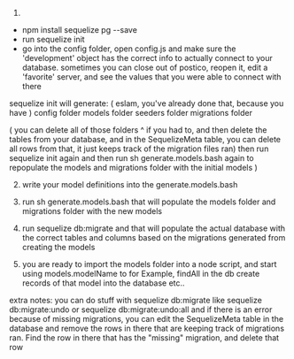 1.
* npm install sequelize pg --save
* run sequelize init
* go into the config folder, open config.js and make sure the 'development' object
has the correct info to actually connect to your database. sometimes you can close
out of postico, reopen it, edit a 'favorite' server, and see the values that you
were able to connect with there

sequelize init will generate:
( eslam, you've already done that, because you have )
config folder
models folder
seeders folder
migrations folder

( you can delete all of those folders ^ if you had to,
  and then delete the tables from your database, and in the SequelizeMeta table, you can
  delete all rows from that, it just keeps track of the migration files ran) then
  run sequelize init again  and then run  sh generate.models.bash again to repopulate
  the models and migrations folder with the initial models )

2. write your model definitions into the generate.models.bash

3. run sh generate.models.bash  that will populate the models folder and migrations folder with the new models

4. run sequelize db:migrate   and that will populate the actual database with the correct tables and columns
   based on the migrations generated from creating the models

5. you are ready to import the models folder into a node script, and start using models.modelName to for Example, findAll in the db create records of that model into the database etc..

extra notes: you can do stuff with sequelize db:migrate  like sequelize db:migrate:undo  or sequelize db:migrate:undo:all
and if there is an error because of missing migrations, you can edit the SequelizeMeta table in the database and remove
the rows in there that are keeping track of migrations ran. Find the row in there that has the "missing" migration, and delete
that row
